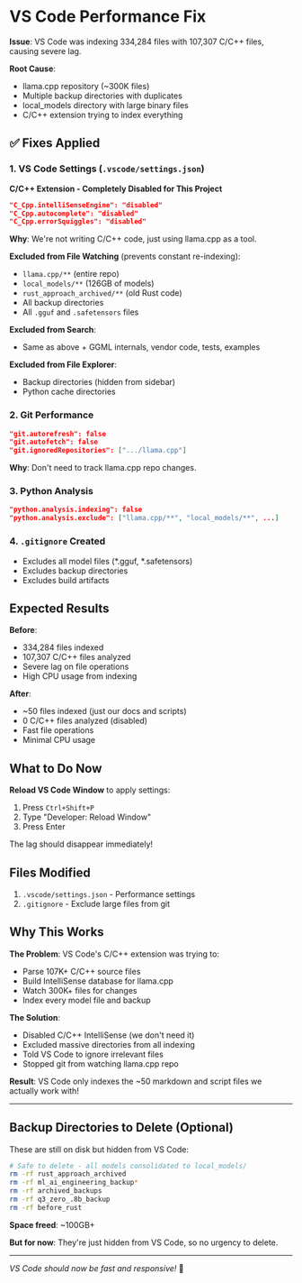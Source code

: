 # VS Code Performance Fix

**Issue**: VS Code was indexing 334,284 files with 107,307 C/C++ files, causing severe lag.

**Root Cause**: 
- llama.cpp repository (~300K files)
- Multiple backup directories with duplicates
- local_models directory with large binary files
- C/C++ extension trying to index everything

## ✅ Fixes Applied

### 1. VS Code Settings (`.vscode/settings.json`)

**C/C++ Extension - Completely Disabled for This Project**
```json
"C_Cpp.intelliSenseEngine": "disabled"
"C_Cpp.autocomplete": "disabled"
"C_Cpp.errorSquiggles": "disabled"
```

**Why**: We're not writing C/C++ code, just using llama.cpp as a tool.

**Excluded from File Watching** (prevents constant re-indexing):
- `llama.cpp/**` (entire repo)
- `local_models/**` (126GB of models)
- `rust_approach_archived/**` (old Rust code)
- All backup directories
- All `.gguf` and `.safetensors` files

**Excluded from Search**:
- Same as above + GGML internals, vendor code, tests, examples

**Excluded from File Explorer**:
- Backup directories (hidden from sidebar)
- Python cache directories

### 2. Git Performance
```json
"git.autorefresh": false
"git.autofetch": false
"git.ignoredRepositories": [".../llama.cpp"]
```

**Why**: Don't need to track llama.cpp repo changes.

### 3. Python Analysis
```json
"python.analysis.indexing": false
"python.analysis.exclude": ["llama.cpp/**", "local_models/**", ...]
```

### 4. `.gitignore` Created
- Excludes all model files (*.gguf, *.safetensors)
- Excludes backup directories
- Excludes build artifacts

## Expected Results

**Before**:
- 334,284 files indexed
- 107,307 C/C++ files analyzed
- Severe lag on file operations
- High CPU usage from indexing

**After**:
- ~50 files indexed (just our docs and scripts)
- 0 C/C++ files analyzed (disabled)
- Fast file operations
- Minimal CPU usage

## What to Do Now

**Reload VS Code Window** to apply settings:
1. Press `Ctrl+Shift+P`
2. Type "Developer: Reload Window"
3. Press Enter

The lag should disappear immediately!

## Files Modified

1. `.vscode/settings.json` - Performance settings
2. `.gitignore` - Exclude large files from git

## Why This Works

**The Problem**: VS Code's C/C++ extension was trying to:
- Parse 107K+ C/C++ source files
- Build IntelliSense database for llama.cpp
- Watch 300K+ files for changes
- Index every model file and backup

**The Solution**: 
- Disabled C/C++ IntelliSense (we don't need it)
- Excluded massive directories from all indexing
- Told VS Code to ignore irrelevant files
- Stopped git from watching llama.cpp repo

**Result**: VS Code only indexes the ~50 markdown and script files we actually work with!

---

## Backup Directories to Delete (Optional)

These are still on disk but hidden from VS Code:

```bash
# Safe to delete - all models consolidated to local_models/
rm -rf rust_approach_archived
rm -rf ml_ai_engineering_backup*
rm -rf archived_backups
rm -rf q3_zero_.8b_backup
rm -rf before_rust
```

**Space freed**: ~100GB+

**But for now**: They're just hidden from VS Code, so no urgency to delete.

---

*VS Code should now be fast and responsive!* 🚀
